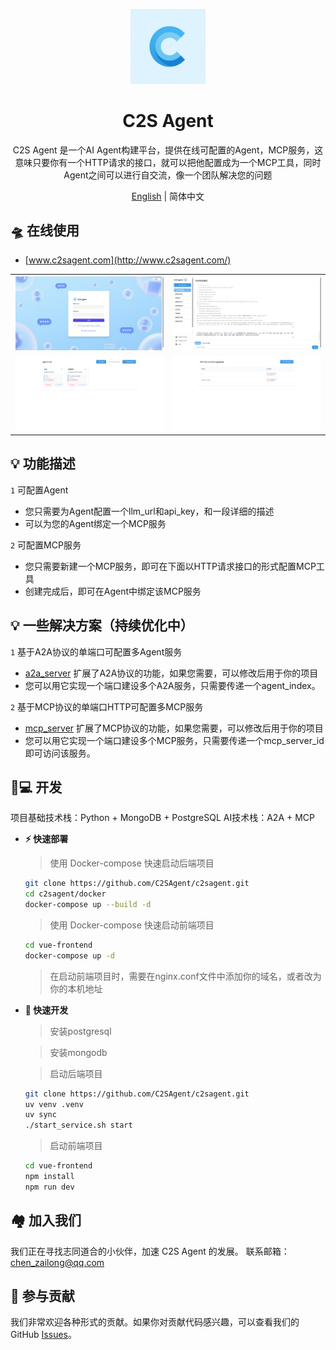 <div align="center">

<a href="http://www.c2sagent.com/"><img src="./.github/imgs/logo.png" width="120" height="120" alt="c2sagent logo"></a>

# C2S Agent

C2S Agent 是一个AI Agent构建平台，提供在线可配置的Agent，MCP服务，这意味只要你有一个HTTP请求的接口，就可以把他配置成为一个MCP工具，同时Agent之间可以进行自交流，像一个团队解决您的问题

[English](./README.md) | 简体中文
</div>

## 🛸 在线使用

- [www.c2sagent.com](http://www.c2sagent.com/)

|                                    |                                    |
| ---------------------------------- | ---------------------------------- |
| ![Demo](./.github/imgs/login.png) | ![Demo](./.github/imgs/main.png) |
| ![Demo](./.github/imgs/agent.png) | ![Demo](./.github/imgs/mcp.png) |

## 💡 功能描述

`1` 可配置Agent
   - 您只需要为Agent配置一个llm_url和api_key，和一段详细的描述
   - 可以为您的Agent绑定一个MCP服务

`2` 可配置MCP服务
   - 您只需要新建一个MCP服务，即可在下面以HTTP请求接口的形式配置MCP工具
   - 创建完成后，即可在Agent中绑定该MCP服务


## 💡 一些解决方案（持续优化中）

`1` 基于A2A协议的单端口可配置多Agent服务
   - [a2a_server](https://github.com/C2SAgent/c2sagent/blob/main/src_a2a/a2a_server/__init__.py) 扩展了A2A协议的功能，如果您需要，可以修改后用于你的项目
   - 您可以用它实现一个端口建设多个A2A服务，只需要传递一个agent_index。

`2` 基于MCP协议的单端口HTTP可配置多MCP服务
   - [mcp_server](https://github.com/C2SAgent/c2sagent/blob/main/src_mcp/mcp_server/server/mcp_server.py) 扩展了MCP协议的功能，如果您需要，可以修改后用于你的项目
   - 您可以用它实现一个端口建设多个MCP服务，只需要传递一个mcp_server_id即可访问该服务。


## 👨💻 开发

项目基础技术栈：Python + MongoDB + PostgreSQL
AI技术栈：A2A + MCP

- **⚡ 快速部署**

  > 使用 Docker-compose 快速启动后端项目
  ```bash
  git clone https://github.com/C2SAgent/c2sagent.git
  cd c2sagent/docker
  docker-compose up --build -d
  ```

  > 使用 Docker-compose 快速启动前端项目
  ```bash
  cd vue-frontend
  docker-compose up -d
  ```

  > 在启动前端项目时，需要在nginx.conf文件中添加你的域名，或者改为你的本机地址

- **🚀 快速开发**
  > 安装postgresql

  > 安装mongodb

  > 启动后端项目
  ```bash
  git clone https://github.com/C2SAgent/c2sagent.git
  uv venv .venv
  uv sync
  ./start_service.sh start
  ```
  > 启动前端项目
  ```bash
  cd vue-frontend
  npm install
  npm run dev
  ```

## 🏘️ 加入我们

我们正在寻找志同道合的小伙伴，加速 C2S Agent 的发展。
联系邮箱：chen_zailong@qq.com


## 🤝 参与贡献

我们非常欢迎各种形式的贡献。如果你对贡献代码感兴趣，可以查看我们的 GitHub [Issues](https://github.com/C2SAgent/c2sagent/issues)。
